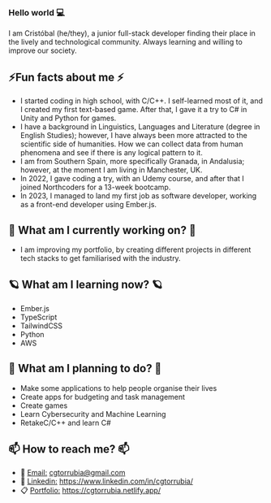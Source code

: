 ### Hello world 💻
I am Cristóbal (he/they), a junior full-stack developer finding their place in the lively and technological community. Always learning and willing to improve our society.

## ⚡Fun facts about me ⚡
- I started coding in high school, with C/C++. I self-learned most of it, and I created my first text-based game. After that, I gave it a try to C# in Unity and Python for games. 
- I have a background in Linguistics, Languages and Literature (degree in English Studies); however, I have always been more attracted to the scientific side of humanities. How we can collect data from human phenomena and see if there is any logical pattern to it. 
- I am from Southern Spain, more specifically Granada, in Andalusia; however, at the moment I am living in Manchester, UK. 
- In 2022, I gave coding a try, with an Udemy course, and after that I joined Northcoders for a 13-week bootcamp.
- In 2023, I managed to land my first job as software developer, working as a front-end developer using Ember.js.

## 🔭 What am I currently working on? 🔭
- I am improving my portfolio, by creating different projects in different tech stacks to get familiarised with the industry. 

## 🪐 What am I learning now? 🪐
- Ember.js
- TypeScript
- TailwindCSS
- Python
- AWS

## 🚀 What am I planning to do? 🚀
- Make some applications to help people organise their lives
- Create apps for budgeting and task management
- Create games
- Learn Cybersecurity and Machine Learning
- RetakeC/C++ and learn C#

## 📫 How to reach me? 📫
- 📨 [Email:](cgtorrubia@gmail.com) cgtorrubia@gmail.com
- 💼 [Linkedin:](https://www.linkedin.com/in/cgtorrubia/) https://www.linkedin.com/in/cgtorrubia/
- 📋 [Portfolio:](https://cgtorrubia.netlify.app/) https://cgtorrubia.netlify.app/

<!--
**SirPhoros/SirPhoros** is a ✨ _special_ ✨ repository because its `README.md` (this file) appears on your GitHub profile.

Here are some ideas to get you started:

- 🔭 I’m currently working on ...
- 🌱 I’m currently learning ...
- 👯 I’m looking to collaborate on ...
- 🤔 I’m looking for help with ...
- 💬 Ask me about ...
- 📫 How to reach me: ...
- 😄 Pronouns: ...
- ⚡ Fun fact: ...
-->
